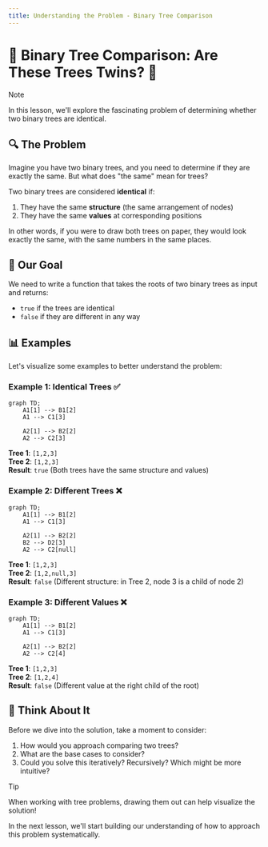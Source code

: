```yaml
---
title: Understanding the Problem - Binary Tree Comparison
---
```


# 🌳 Binary Tree Comparison: Are These Trees Twins? 🌳

> [!NOTE]
> In this lesson, we'll explore the fascinating problem of determining whether two binary trees are identical.

## 🔍 The Problem

Imagine you have two binary trees, and you need to determine if they are exactly the same. But what does "the same" mean for trees?

Two binary trees are considered **identical** if:
1. They have the same **structure** (the same arrangement of nodes)
2. They have the same **values** at corresponding positions

In other words, if you were to draw both trees on paper, they would look exactly the same, with the same numbers in the same places.

## 🎯 Our Goal

We need to write a function that takes the roots of two binary trees as input and returns:
- `true` if the trees are identical
- `false` if they are different in any way

## 📊 Examples

Let's visualize some examples to better understand the problem:

### Example 1: Identical Trees ✅

```mermaid
graph TD;
    A1[1] --> B1[2]
    A1 --> C1[3]
    
    A2[1] --> B2[2]
    A2 --> C2[3]
```

**Tree 1**: `[1,2,3]`  
**Tree 2**: `[1,2,3]`  
**Result**: `true` (Both trees have the same structure and values)

### Example 2: Different Trees ❌

```mermaid
graph TD;
    A1[1] --> B1[2]
    A1 --> C1[3]
    
    A2[1] --> B2[2]
    B2 --> D2[3]
    A2 --> C2[null]
```

**Tree 1**: `[1,2,3]`  
**Tree 2**: `[1,2,null,3]`  
**Result**: `false` (Different structure: in Tree 2, node 3 is a child of node 2)

### Example 3: Different Values ❌

```mermaid
graph TD;
    A1[1] --> B1[2]
    A1 --> C1[3]
    
    A2[1] --> B2[2]
    A2 --> C2[4]
```

**Tree 1**: `[1,2,3]`  
**Tree 2**: `[1,2,4]`  
**Result**: `false` (Different value at the right child of the root)

## 🤔 Think About It

Before we dive into the solution, take a moment to consider:

1. How would you approach comparing two trees?
2. What are the base cases to consider?
3. Could you solve this iteratively? Recursively? Which might be more intuitive?

> [!TIP]
> When working with tree problems, drawing them out can help visualize the solution!

In the next lesson, we'll start building our understanding of how to approach this problem systematically. 
